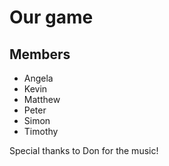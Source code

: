 Our game
====================

Members
------------

  - Angela
  - Kevin
  - Matthew
  - Peter
  - Simon
  - Timothy

Special thanks to Don for the music!
